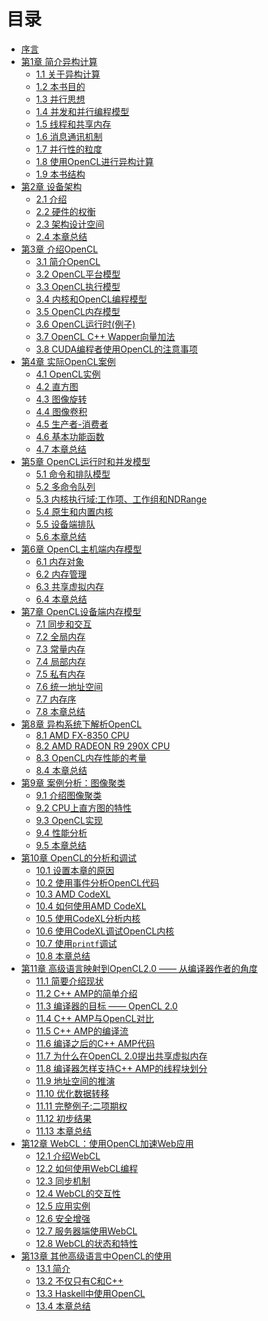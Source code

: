 # 目录

* [序言](content/Foreword/Foreword-chinese.md)
* [第1章 简介异构计算](content/chapter1/1.0-chinese.md)
	* [1.1 关于异构计算](content/chapter1/1.1-chinese.md)
	* [1.2 本书目的](content/chapter1/1.2-chinese.md)
	* [1.3 并行思想](content/chapter1/1.3-chinese.md)
	* [1.4 并发和并行编程模型](content/chapter1/1.4-chinese.md)
	* [1.5 线程和共享内存](content/chapter1/1.5-chinese.md)
	* [1.6 消息通讯机制](content/chapter1/1.6-chinese.md)
	* [1.7 并行性的粒度](content/chapter1/1.7-chinese.md)
	* [1.8 使用OpenCL进行异构计算](content/chapter1/1.8-chinese.md)
	* [1.9 本书结构](content/chapter1/1.9-chinese.md)
* [第2章 设备架构](content/chapter2/2.0-chinese.md)
	* [2.1 介绍](content/chapter2/2.1-chinese.md)
	* [2.2 硬件的权衡](content/chapter2/2.2-chinese.md)
	* [2.3 架构设计空间](content/chapter2/2.3-chinese.md)
	* [2.4 本章总结](content/chapter2/2.4-chinese.md)
* [第3章 介绍OpenCL](content/chapter3/3.0-chinese.md)
	* [3.1 简介OpenCL](content/chapter3/3.1-chinese.md)
	* [3.2 OpenCL平台模型](content/chapter3/3.2-chinese.md)
	* [3.3 OpenCL执行模型](content/chapter3/3.3-chinese.md)
	* [3.4 内核和OpenCL编程模型](content/chapter3/3.4-chinese.md)
	* [3.5 OpenCL内存模型](content/chapter3/3.5-chinese.md)
	* [3.6 OpenCL运行时(例子)](content/chapter3/3.6-chinese.md)
	* [3.7 OpenCL C++ Wapper向量加法](content/chapter3/3.7-chinese.md)
	* [3.8 CUDA编程者使用OpenCL的注意事项](content/chapter3/3.8-chinese.md)
* [第4章 实际OpenCL案例](content/chapter4/4.0-chinese.md)
	* [4.1 OpenCL实例](content/chapter4/4.1-chinese.md)
	* [4.2 直方图](content/chapter4/4.2-chinese.md)
	* [4.3 图像旋转](content/chapter4/4.3-chinese.md)
	* [4.4 图像卷积](content/chapter4/4.4-chinese.md)
	* [4.5 生产者-消费者](content/chapter4/4.5-chinese.md)
	* [4.6 基本功能函数](content/chapter4/4.6-chinese.md)
	* [4.7 本章总结](content/chapter4/4.7-chinese.md)
* [第5章 OpenCL运行时和并发模型](content/chapter5/5.0-chinese.md)
	* [5.1 命令和排队模型](content/chapter5/5.1-chinese.md)
	* [5.2 多命令队列](content/chapter5/5.2-chinese.md)
	* [5.3 内核执行域:工作项、工作组和NDRange](content/chapter5/5.3-chinese.md)
	* [5.4 原生和内置内核](content/chapter5/5.4-chinese.md)
	* [5.5 设备端排队](content/chapter5/5.5-chinese.md)
	* [5.6 本章总结](content/chapter5/5.6-chinese.md)
* [第6章 OpenCL主机端内存模型](content/chapter6/6.0-chinese.md)
	* [6.1 内存对象](content/chapter6/6.1-chinese.md)
	* [6.2 内存管理]()
	* [6.3 共享虚拟内存]()
	* [6.4 本章总结]()
* [第7章 OpenCL设备端内存模型]()
	* [7.1 同步和交互]()
	* [7.2 全局内存]()
	* [7.3 常量内存]()
	* [7.4 局部内存]()
	* [7.5 私有内存]()
	* [7.6 统一地址空间]()
	* [7.7 内存序]()
	* [7.8 本章总结]()
* [第8章 异构系统下解析OpenCL]()
	* [8.1 AMD FX-8350 CPU]()
	* [8.2 AMD RADEON R9 290X CPU]()
	* [8.3 OpenCL内存性能的考量]()
	* [8.4 本章总结]()
* [第9章 案例分析：图像聚类]()
	* [9.1 介绍图像聚类]()
	* [9.2 CPU上直方图的特性]()
	* [9.3 OpenCL实现]()
	* [9.4 性能分析]()
	* [9.5 本章总结]()
* [第10章 OpenCL的分析和调试]()
	* [10.1 设置本章的原因]()
	* [10.2 使用事件分析OpenCL代码]()
	* [10.3 AMD CodeXL]()
	* [10.4 如何使用AMD CodeXL]()
	* [10.5 使用CodeXL分析内核]()
	* [10.6 使用CodeXL调试OpenCL内核]()
	* [10.7 使用`printf`调试]()
	* [10.8 本章总结]()
* [第11章 高级语言映射到OpenCL2.0 —— 从编译器作者的角度]()
	* [11.1 简要介绍现状]()
	* [11.2 C++ AMP的简单介绍]()
	* [11.3 编译器的目标 —— OpenCL 2.0]()
	* [11.4 C++ AMP与OpenCL对比]()
	* [11.5 C++ AMP的编译流]()
	* [11.6 编译之后的C++ AMP代码]()
	* [11.7 为什么在OpenCL 2.0提出共享虚拟内存]()
	* [11.8 编译器怎样支持C++ AMP的线程块划分]()
	* [11.9 地址空间的推演]()
	* [11.10 优化数据转移]()
	* [11.11 完整例子:二项期权]()
	* [11.12 初步结果]()
	* [11.13 本章总结]()
* [第12章 WebCL：使用OpenCL加速Web应用]()
	* [12.1 介绍WebCL]()
	* [12.2 如何使用WebCL编程]()
	* [12.3 同步机制]()
	* [12.4 WebCL的交互性]()
	* [12.5 应用实例]()
	* [12.6 安全增强]()
	* [12.7 服务器端使用WebCL]()
	* [12.8 WebCL的状态和特性]()
* [第13章 其他高级语言中OpenCL的使用]()
	* [13.1 简介]()
	* [13.2 不仅只有C和C++]()
	* [13.3 Haskell中使用OpenCL]()
	* [13.4 本章总结]()
